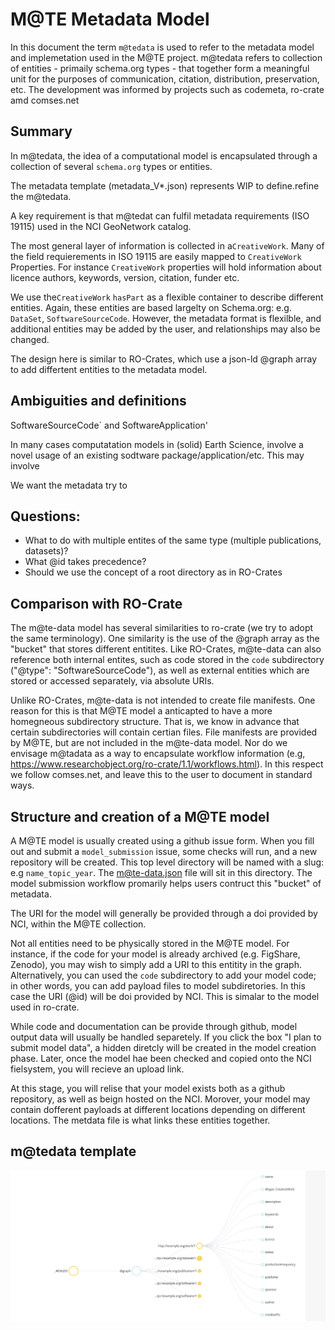 # M@TE Metadata Model 

In this document the term `m@tedata` is used to refer to the metadata model and implemetation used in the M@TE project. m@tedata refers to collection of entities  - primaily schema.org types - that together form a meaningful unit for the purposes of communication, citation, distribution, preservation, etc. The development was informed by projects such as codemeta, ro-crate amd comses.net

## Summary


In m@tedata, the idea of a computational model is encapsulated through a collection of several `schema.org` types or entities. 

The metadata template (metadata_V*.json) represents WIP to define.refine the m@tedata. 

A key requirement is that m@tedat can fulfil metadata requirements (ISO 19115) used in the NCI GeoNetwork catalog. 

The most general layer of information is collected in a`CreativeWork`. Many of the field requierements in ISO 19115 are easily mapped to  `CreativeWork` Properties. For instance `CreativeWork` properties will hold information about licence authors, keywords, version, citation, funder etc.

We use the`CreativeWork` `hasPart` as a flexible container to describe different entities. Again, these entities are based largelty on Schema.org: e.g. `DataSet`, `SoftwareSourceCode`. However, the metadata format is flexilble, and additional entities may be added by the user, and relationships may also be changed.  

The design here is similar to RO-Crates, which use a json-ld @graph array to add differtent entities to the metadata model.

## Ambiguities and definitions

SoftwareSourceCode` and SoftwareApplication'

In many cases computatation models in (solid) Earth Science, involve a novel usage of an existing sodtware package/application/etc. This may involve

We want the metadata try to 

## Questions:

* What to do with multiple entites of the same type (multiple publications, datasets)?
* What @id takes precedence?
* Should we use the concept of a root directory as in RO-Crates

## Comparison with RO-Crate

The m@te-data model has several similarities to ro-crate (we try to adopt the same terminology). One similarity is the use of the @graph array as the "bucket" that stores different entitites. Like RO-Crates, m@te-data can also reference  both internal entites, such as code stored in the `code` subdirectory ("@type": "SoftwareSourceCode"), as well as external entities which are stored or accessed separately, via absolute URIs. 

Unlike RO-Crates, m@te-data is not intended to create file manifests. One reason for this is that M@TE model a anticapted to have a more homegneous subdirectory structure. That is, we know in advance that certain subdirectories will contain certian files. File manifests are provided by M@TE, but are not included in the m@te-data model. Nor do we envisage m@tadata as a way to encapsulate workflow information (e.g, https://www.researchobject.org/ro-crate/1.1/workflows.html). In this respect we follow comses.net, and leave this to the user to document in standard ways. 


## Structure and creation of a M@TE model


A M@TE model is usually created using a github issue form. When you fill out and submit a `model_submission` issue, some checks will run, and a new repository will be created. This top level directory will be named with a slug: e.g `name_topic_year`. The m@te-data.json file will sit in this directory. The model submission workflow promarily helps users contruct this "bucket" of metadata.  

The URI for the model will generally be provided through a doi provided by NCI, within the M@TE collection. 

Not all entities need to be physically stored in the M@TE model. For instance, if the code for your model is already archived (e.g. FigShare, Zenodo), you may wish to simply add a URI to this entitity in the graph. Alternatively, you can used the `code` subdirectory to add your model code; in other words, you can add payload files to model subdiretories. In this case the URI (@id) will be doi provided by NCI. This is simalar to the model used in ro-crate. 

While code and documentation can be provide through github, model output data will usually be handled separetely. If you click the box "I plan to submit model data", a hidden diretcly will be created in the model creation phase. Later, once the model hae been checked and copied onto the NCI fielsystem, you will recieve an upload link. 

At this stage, you will relise that your model exists both as a github repository, as well as beign hosted on the NCI. Morover, your model may contain dofferent payloads at different locations depending on different locations. The metdata file is what links these entities together. 

## m@tedata template


![./json_templates/m@te-data.json viewed at https://json-ld.org/playground/)](json_templates/JSON-LD_Playground.png) 
